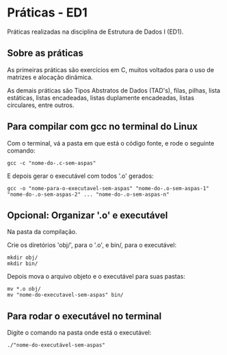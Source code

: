 # Práticas - ED1

Práticas realizadas na disciplina de Estrutura de Dados I (ED1).

## Sobre as práticas

As primeiras práticas são exercícios em C, muitos voltados para o uso de matrizes e alocação dinâmica.

As demais práticas são Tipos Abstratos de Dados (TAD's), filas, pilhas, lista estáticas, listas encadeadas, listas duplamente encadeadas, listas circulares, entre outros.

## Para compilar com gcc no terminal do Linux

Com o terminal, vá a pasta em que está o código fonte, e rode o seguinte comando:

```
gcc -c "nome-do-.c-sem-aspas"
```

E depois gerar o executável com todos '.o' gerados:

```
gcc -o "nome-para-o-executavel-sem-aspas" "nome-do-.o-sem-aspas-1" "nome-do-.o-sem-aspas-2" ... "nome-do-.o-sem-aspas-n"
```

## Opcional: Organizar '.o' e executável

Na pasta da compilação.

Crie os diretórios 'obj/', para o '.o', e bin/, para o executável:

```
mkdir obj/
mkdir bin/
```

Depois mova o arquivo objeto e o executável para suas pastas:

```
mv *.o obj/
mv "nome-do-executavel-sem-aspas" bin/
```

## Para rodar o executável no terminal

Digite o comando na pasta onde está o executável:

```
./"nome-do-executável-sem-aspas"
```
